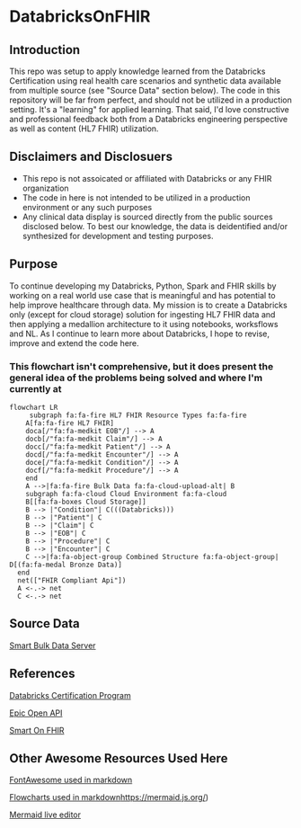 # DatabricksOnFHIR
## Introduction
This repo was setup to apply knowledge learned from the Databricks Certification using real health care scenarios and synthetic data available from multiple source (see "Source Data" section below).  The code in this repository will be far from perfect, and should not be utilized in a production setting.  It's a "learning" for applied learning.  That said, I'd love constructive and professional feedback both from a Databricks engineering perspective as well as content (HL7 FHIR) utilization.

## Disclaimers and Disclosuers
 - This repo is not assoicated or affiliated with Databricks or any FHIR organization
 - The code in here is not intended to be utilized in a production environment or any such purposes
 - Any clinical data display is sourced directly from the public sources disclosed below. To best our knowledge, the data is deidentified and/or synthesized for development and testing purposes.

## Purpose
To continue developing my Databricks, Python, Spark and FHIR skills by working on a real world use case that is meaningful and has potential to help improve healthcare through data.  My mission is to create a Databricks only (except for cloud storage) solution for ingesting HL7 FHIR data and then applying a medallion architecture to it using notebooks, worksflows and NL. As I continue to learn more about Databricks, I hope to revise, improve and extend the code here.

### This flowchart isn't comprehensive, but it does present the general idea of the problems being solved and where I'm currently at
```mermaid
flowchart LR
     subgraph fa:fa-fire HL7 FHIR Resource Types fa:fa-fire
    A[fa:fa-fire HL7 FHIR] 
    doca[/"fa:fa-medkit EOB"/] --> A
    docb[/"fa:fa-medkit Claim"/] --> A
    docc[/"fa:fa-medkit Patient"/] --> A
    docd[/"fa:fa-medkit Encounter"/] --> A
    doce[/"fa:fa-medkit Condition"/] --> A
    docf[/"fa:fa-medkit Procedure"/] --> A
    end
    A -->|fa:fa-fire Bulk Data fa:fa-cloud-upload-alt| B
    subgraph fa:fa-cloud Cloud Environment fa:fa-cloud
    B[[fa:fa-boxes Cloud Storage]]
    B --> |"Condition"| C(((Databricks)))
    B --> |"Patient"| C
    B --> |"Claim"| C
    B --> |"EOB"| C
    B --> |"Procedure"| C
    B --> |"Encounter"| C
    C -->|fa:fa-object-group Combined Structure fa:fa-object-group| D[(fa:fa-medal Bronze Data)]
  end
  net(["FHIR Compliant Api"])
  A <-.-> net   
  C <-.-> net  
```

## Source Data
[Smart Bulk Data Server](https://bulk-data.smarthealthit.org/)


## References
[Databricks Certification Program](https://www.databricks.com/resources/webinar/azure-databricks-free-training-series-track?scid=7018Y000001Fi0eQAC&utm_medium=paid+search&utm_source=google&utm_campaign=17882079543&utm_adgroup=140434566878&utm_content=od+webinar&utm_offer=azure-databricks-free-training-series-track&utm_ad=665885915712&utm_term=databricks%20academy&gad_source=1&gclid=Cj0KCQiAmNeqBhD4ARIsADsYfTdJ9kCiRL3UGKRz-PLUvdIQOa_QEDXP5Zw7tJav-lZcWlNFqSJ3YXIaAvPGEALw_wcB](https://www.databricks.com/learn/certification)https://www.databricks.com/learn/certification)

[Epic Open API](https://fhir.epic.com/)

[Smart On FHIR](https://smarthealthit.org/)

## Other Awesome Resources Used Here

[FontAwesome used in markdown](https://fontawesome.com/)

[Flowcharts used in markdown](https://mermaid.js.org/)https://mermaid.js.org/)

[Mermaid live editor](https://mermaid.live/)

